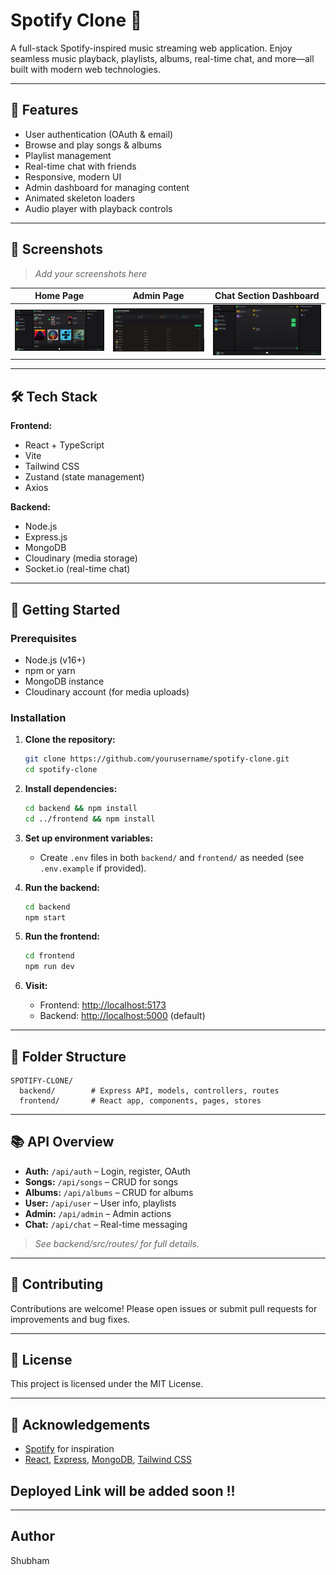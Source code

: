 # Spotify Clone 🎵

A full-stack Spotify-inspired music streaming web application. Enjoy seamless music playback, playlists, albums, real-time chat, and more—all built with modern web technologies.

---

## 🚀 Features

- User authentication (OAuth & email)
- Browse and play songs & albums
- Playlist management
- Real-time chat with friends
- Responsive, modern UI
- Admin dashboard for managing content
- Animated skeleton loaders
- Audio player with playback controls

---

## 📸 Screenshots

> _Add your screenshots here_

| Home Page                       | Admin Page                       | Chat Section Dashboard          |
| ------------------------------- | -------------------------------- | ------------------------------- |
| ![Home](frontend/public/11.png) | ![Admin](frontend/public/22.png) | ![Chat](frontend/public/33.png) |

---

## 🛠️ Tech Stack

**Frontend:**

- React + TypeScript
- Vite
- Tailwind CSS
- Zustand (state management)
- Axios

**Backend:**

- Node.js
- Express.js
- MongoDB
- Cloudinary (media storage)
- Socket.io (real-time chat)

---

## 🏁 Getting Started

### Prerequisites

- Node.js (v16+)
- npm or yarn
- MongoDB instance
- Cloudinary account (for media uploads)

### Installation

1. **Clone the repository:**

   ```bash
   git clone https://github.com/yourusername/spotify-clone.git
   cd spotify-clone
   ```

2. **Install dependencies:**

   ```bash
   cd backend && npm install
   cd ../frontend && npm install
   ```

3. **Set up environment variables:**

   - Create `.env` files in both `backend/` and `frontend/` as needed (see `.env.example` if provided).

4. **Run the backend:**

   ```bash
   cd backend
   npm start
   ```

5. **Run the frontend:**

   ```bash
   cd frontend
   npm run dev
   ```

6. **Visit:**
   - Frontend: [http://localhost:5173](http://localhost:3000)
   - Backend: [http://localhost:5000](http://localhost:5000) (default)

---

## 📁 Folder Structure

```
SPOTIFY-CLONE/
  backend/        # Express API, models, controllers, routes
  frontend/       # React app, components, pages, stores
```

---

## 📚 API Overview

- **Auth:** `/api/auth` – Login, register, OAuth
- **Songs:** `/api/songs` – CRUD for songs
- **Albums:** `/api/albums` – CRUD for albums
- **User:** `/api/user` – User info, playlists
- **Admin:** `/api/admin` – Admin actions
- **Chat:** `/api/chat` – Real-time messaging

> _See backend/src/routes/ for full details._

---

## 🤝 Contributing

Contributions are welcome! Please open issues or submit pull requests for improvements and bug fixes.

---

## 📄 License

This project is licensed under the MIT License.

---

## 🙏 Acknowledgements

- [Spotify](https://spotify.com) for inspiration
- [React](https://react.dev/), [Express](https://expressjs.com/), [MongoDB](https://mongodb.com/), [Tailwind CSS](https://tailwindcss.com/)

## Deployed Link will be added soon !!

---

## Author

  Shubham
